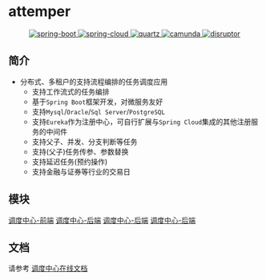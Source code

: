 # attemper
<p align="center">
    <a href="https://github.com/spring-projects/spring-boot">
    <img src="https://img.shields.io/badge/spring--boot-2.2.2.RELEASE-brightgreen.svg" alt="spring-boot">
    </a>
    <a href="https://github.com/spring-projects/spring-cloud">
    <img src="https://img.shields.io/badge/spring--cloud-Greenwich.SR4-brightgreen.svg" alt="spring-cloud">
    </a>
    <a href="https://github.com/quartz-scheduler/quartz">
      <img src="https://img.shields.io/badge/quartz-2.3.2-brightgreen.svg" alt="quartz">
    </a>
    <a href="https://github.com/camunda/camunda-bpm-platform">
    <img src="https://img.shields.io/badge/camunda-7.12.0-brightgreen.svg" alt="camunda">
    </a>
    <a href="https://github.com/LMAX-Exchange/disruptor">
      <img src="https://img.shields.io/badge/disruptor-3.4.2-brightgreen.svg" alt="disruptor">
    </a>
</p>

## 简介
- 分布式、多租户的支持流程编排的任务调度应用
  - 支持工作流式的任务编排
  - 基于`Spring Boot`框架开发，对微服务友好
  - 支持`Mysql`/`Oracle`/`Sql Server`/`PostgreSQL`
  - 支持`Eureka`作为注册中心，可自行扩展与`Spring Cloud`集成的其他注册服务的中间件
  - 支持父子、并发、分支判断等任务
  - 支持(父子)任务传参、参数替换
  - 支持延迟任务(预约操作)
  - 支持金融与证券等行业的交易日

## 模块

[调度中心-前端](./attemper-admin)
[调度中心-后端](./attemper-web)
[调度中心-后端](./attemper-web)
[调度中心-后端](./attemper-web)

## 文档

请参考 [调度中心在线文档](https://attemper.github.io/attemper-document/)